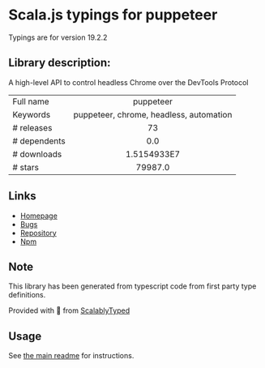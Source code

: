 
# Scala.js typings for puppeteer

Typings are for version 19.2.2

## Library description:
A high-level API to control headless Chrome over the DevTools Protocol

|                    |                 |
| ------------------ | :-------------: |
| Full name          | puppeteer |
| Keywords           | puppeteer, chrome, headless, automation |
| # releases         | 73 |
| # dependents       | 0.0 |
| # downloads        | 1.5154933E7 |
| # stars            | 79987.0 |

## Links
- [Homepage](https://github.com/puppeteer/puppeteer#readme)
- [Bugs](https://github.com/puppeteer/puppeteer/issues)
- [Repository](https://github.com/puppeteer/puppeteer)
- [Npm](https://www.npmjs.com/package/puppeteer)
    


## Note
This library has been generated from typescript code from first party type definitions.

Provided with :purple_heart: from [ScalablyTyped](https://github.com/oyvindberg/ScalablyTyped)

## Usage
See [the main readme](../../readme.md) for instructions.


